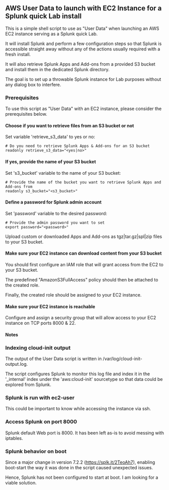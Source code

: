 ## AWS User Data to launch with EC2 Instance for a Splunk quick Lab install

This is a simple shell script to use as "User Data" when launching an AWS EC2 instance serving as a Splunk quick Lab.

It will install Splunk and perform a few configuration steps so that Splunk is accessible straight away without any of the actions usually required with a fresh install.

It will also retrieve Splunk Apps and Add-ons from a provided S3 bucket and install them in the dedicated Splunk directory.

The goal is to set up a throwable Splunk instance for Lab purposes without any dialog box to interfere.

### Prerequisites

To use this script as "User Data" with an EC2 instance, please consider the prerequisites below.

#### Choose if you want to retrieve files from an S3 bucket or not

Set variable 'retrieve_s3_data' to yes or no:

```
# Do you need to retrieve Splunk Apps & Add-ons for an S3 bucket
readonly retrieve_s3_data="<yes|no>"
```

#### If yes, provide the name of your S3 bucket

Set 's3_bucket' variable to the name of your S3 bucket:

```
# Provide the name of the bucket you want to retrieve Splunk Apps and Add-ons from
readonly s3_bucket="<s3_bucket>"
```

#### Define a password for Splunk admin account

Set 'password' variable to the desired password:

```
# Provide the admin password you want to set
export password="<password>"
```

Upload custom or downloaded Apps and Add-ons as tgz|tar.gz|spl|zip files to your S3 bucket.

#### Make sure your EC2 instance can download content from your S3 bucket

You should first configure an IAM role that will grant access from the EC2 to your S3 bucket.

The predefined "AmazonS3FullAccess" policy should then be attached to the created role. 

Finally, the created role should be assigned to your EC2 instance.

#### Make sure your EC2 instance is reachable

Configure and assign a security group that will allow access to your EC2 instance on TCP ports 8000 & 22.

#### Notes

### Indexing cloud-init output

The output of the User Data script is written in /var/log/cloud-init-output.log.

The script configures Splunk to monitor this log file and index it in the '_internal' index under the 'aws:cloud-init' sourcetype so that data could be explored from Splunk.

### Splunk is run with ec2-user

This could be important to know while accessing the instance via ssh.

### Access Splunk on port 8000

Splunk default Web port is 8000. It has been left as-is to avoid messing with iptables.

### Splunk behavior on boot

Since a major change in version 7.2.2 (https://splk.it/2TeoAh7), enabling boot-start the way it was done in the script caused unexpected issues.

Hence, Splunk has not been configured to start at boot. I am looking for a viable solution.
